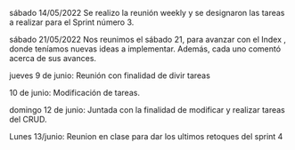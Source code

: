sábado 14/05/2022
Se realizo la reunión weekly y se designaron las tareas a realizar para el Sprint número 3.


sábado 21/05/2022
Nos reunimos el sábado 21, para avanzar con el Index , donde teníamos nuevas ideas a implementar. Además, cada uno comentó acerca de sus avances.


jueves 9 de junio:
Reunión con finalidad de divir tareas

10 de junio: 
Modificación de tareas.

domingo 12 de junio: 
Juntada con la finalidad de modificar y realizar tareas del CRUD.

Lunes 13/junio:
Reunion en clase para dar los ultimos retoques del  sprint 4
